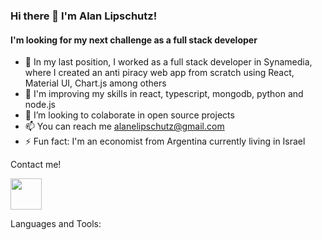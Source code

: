 ### Hi there 👋 I'm Alan Lipschutz!

#### I'm looking for my next challenge as a full stack developer

- 🔭 In my last position, I worked as a full stack developer in Synamedia, where I created an anti piracy web app from scratch using React, Material UI, Chart.js among others
- 🌱 I'm improving my skills in react, typescript, mongodb, python and node.js
- 👯 I’m looking to colaborate in open source projects
- 📫 You can reach me alanelipschutz@gmail.com
- ⚡ Fun fact: I'm an economist from Argentina currently living in Israel

Contact me!

<a target="_blank" href="https://www.linkedin.com/in/alanlipschutz/">
<img src="https://user-images.githubusercontent.com/80393050/229474525-9f7f80fd-7b8f-46b3-b283-5c4af9812e4c.png" width="50" height="50"/>
</a>

Languages and Tools:


